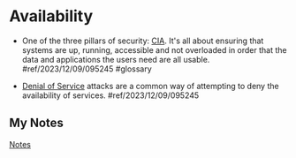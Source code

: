 # Availability
- One of the three pillars of security: [CIA](confidentiality-integrity-availability.md). It's all about ensuring that systems are up, running, accessible and not overloaded in order that the data and applications the users need are all usable. #ref/2023/12/09/095245 #glossary

- [Denial of Service](denial-of-service.md) attacks are a common way of attempting to deny the availability of services. #ref/2023/12/09/095245
## My Notes
[Notes](mynotes/availability-notes.md)
